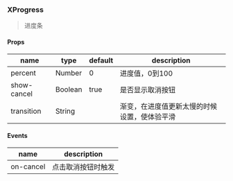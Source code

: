 ### XProgress

> 进度条

#### Props

|name|type|default|description|
|----|----|-------|-----------|
|percent|Number|0|进度值，0到100|
|show-cancel|Boolean|true|是否显示取消按钮|
|transition|String||渐变，在进度值更新太慢的时候设置，使体验平滑|

#### Events

|name|description|
|----|-----------|
|on-cancel|点击取消按钮时触发|
